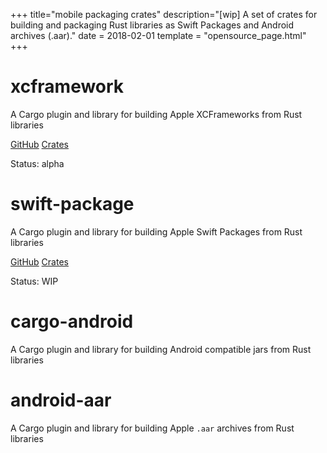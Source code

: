 +++
title="mobile packaging crates"
description="[wip] A set of crates for building and packaging Rust libraries as Swift Packages and Android archives (.aar)."
date = 2018-02-01
template = "opensource_page.html"
+++

# xcframework

A Cargo plugin and library for building Apple XCFrameworks from Rust libraries

[GitHub](https://github.com/human-solutions/xcframework) [Crates](https://crates.io/crates/xcframework)

Status: alpha

# swift-package

A Cargo plugin and library for building Apple Swift Packages from Rust libraries

[GitHub](https://github.com/human-solutions/swift-package) [Crates](https://crates.io/crates/swift-package)

Status: WIP

# cargo-android

A Cargo plugin and library for building Android compatible jars from Rust libraries

# android-aar

A Cargo plugin and library for building Apple `.aar` archives from Rust libraries
